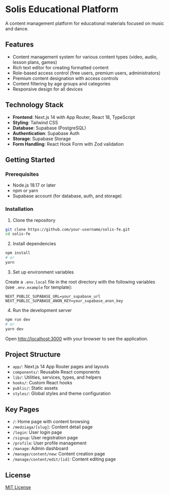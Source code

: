 # Solis Educational Platform

A content management platform for educational materials focused on music and dance.

## Features

- Content management system for various content types (video, audio, lesson plans, games)
- Rich text editor for creating formatted content
- Role-based access control (free users, premium users, administrators)
- Premium content designation with access controls
- Content filtering by age groups and categories
- Responsive design for all devices

## Technology Stack

- **Frontend**: Next.js 14 with App Router, React 18, TypeScript
- **Styling**: Tailwind CSS
- **Database**: Supabase (PostgreSQL)
- **Authentication**: Supabase Auth
- **Storage**: Supabase Storage
- **Form Handling**: React Hook Form with Zod validation

## Getting Started

### Prerequisites

- Node.js 18.17 or later
- npm or yarn
- Supabase account (for database, auth, and storage)

### Installation

1. Clone the repository

```bash
git clone https://github.com/your-username/solis-fe.git
cd solis-fe
```

2. Install dependencies

```bash
npm install
# or
yarn
```

3. Set up environment variables

Create a `.env.local` file in the root directory with the following variables (see `.env.example` for template):

```
NEXT_PUBLIC_SUPABASE_URL=your_supabase_url
NEXT_PUBLIC_SUPABASE_ANON_KEY=your_supabase_anon_key
```

4. Run the development server

```bash
npm run dev
# or
yarn dev
```

Open [http://localhost:3000](http://localhost:3000) with your browser to see the application.

## Project Structure

- `app/`: Next.js 14 App Router pages and layouts
- `components/`: Reusable React components
- `lib/`: Utilities, services, types, and helpers
- `hooks/`: Custom React hooks
- `public/`: Static assets
- `styles/`: Global styles and theme configuration

## Key Pages

- `/`: Home page with content browsing
- `/medziaga/[slug]`: Content detail page
- `/login`: User login page
- `/signup`: User registration page
- `/profile`: User profile management
- `/manage`: Admin dashboard
- `/manage/content/new`: Content creation page
- `/manage/content/edit/[id]`: Content editing page

## License

[MIT License](LICENSE)